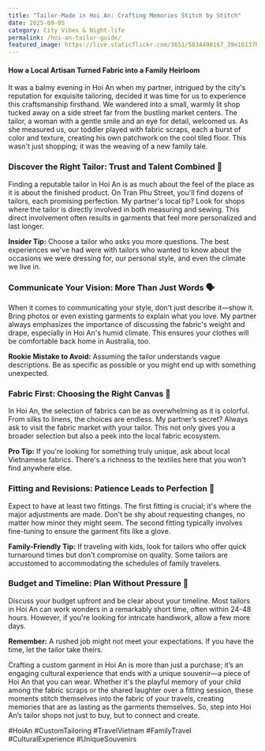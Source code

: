 ```yaml
---
title: "Tailor-Made in Hoi An: Crafting Memories Stitch by Stitch"
date: 2025-09-05
category: City Vibes & Night-life
permalink: /hoi-an-tailor-guide/
featured_image: https://live.staticflickr.com/3651/5834490167_39e16137b6.jpg
---
```


#### How a Local Artisan Turned Fabric into a Family Heirloom

It was a balmy evening in Hoi An when my partner, intrigued by the city's reputation for exquisite tailoring, decided it was time for us to experience this craftsmanship firsthand. We wandered into a small, warmly lit shop tucked away on a side street far from the bustling market centers. The tailor, a woman with a gentle smile and an eye for detail, welcomed us. As she measured us, our toddler played with fabric scraps, each a burst of color and texture, creating his own patchwork on the cool tiled floor. This wasn't just shopping; it was the weaving of a new family tale.

### Discover the Right Tailor: Trust and Talent Combined 🧵
Finding a reputable tailor in Hoi An is as much about the feel of the place as it is about the finished product. On Tran Phu Street, you'll find dozens of tailors, each promising perfection. My partner's local tip? Look for shops where the tailor is directly involved in both measuring and sewing. This direct involvement often results in garments that feel more personalized and last longer.

**Insider Tip:** Choose a tailor who asks you more questions. The best experiences we've had were with tailors who wanted to know about the occasions we were dressing for, our personal style, and even the climate we live in.

### Communicate Your Vision: More Than Just Words 🗣️
When it comes to communicating your style, don't just describe it—show it. Bring photos or even existing garments to explain what you love. My partner always emphasizes the importance of discussing the fabric's weight and drape, especially in Hoi An's humid climate. This ensures your clothes will be comfortable back home in Australia, too.

**Rookie Mistake to Avoid:** Assuming the tailor understands vague descriptions. Be as specific as possible or you might end up with something unexpected.

### Fabric First: Choosing the Right Canvas 🎨
In Hoi An, the selection of fabrics can be as overwhelming as it is colorful. From silks to linens, the choices are endless. My partner’s secret? Always ask to visit the fabric market with your tailor. This not only gives you a broader selection but also a peek into the local fabric ecosystem.

**Pro Tip:** If you're looking for something truly unique, ask about local Vietnamese fabrics. There's a richness to the textiles here that you won't find anywhere else.

### Fitting and Revisions: Patience Leads to Perfection 📏
Expect to have at least two fittings. The first fitting is crucial; it's where the major adjustments are made. Don't be shy about requesting changes, no matter how minor they might seem. The second fitting typically involves fine-tuning to ensure the garment fits like a glove.

**Family-Friendly Tip:** If traveling with kids, look for tailors who offer quick turnaround times but don't compromise on quality. Some tailors are accustomed to accommodating the schedules of family travelers.

### Budget and Timeline: Plan Without Pressure 💸
Discuss your budget upfront and be clear about your timeline. Most tailors in Hoi An can work wonders in a remarkably short time, often within 24-48 hours. However, if you're looking for intricate handiwork, allow a few more days. 

**Remember:** A rushed job might not meet your expectations. If you have the time, let the tailor take theirs.

Crafting a custom garment in Hoi An is more than just a purchase; it’s an engaging cultural experience that ends with a unique souvenir—a piece of Hoi An that you can wear. Whether it's the playful memory of your child among the fabric scraps or the shared laughter over a fitting session, these moments stitch themselves into the fabric of your travels, creating memories that are as lasting as the garments themselves. So, step into Hoi An’s tailor shops not just to buy, but to connect and create.

#HoiAn #CustomTailoring #TravelVietnam #FamilyTravel #CulturalExperience #UniqueSouvenirs